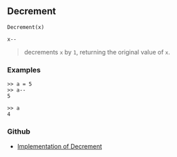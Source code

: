 ## Decrement

``` 
Decrement(x)

x--
``` 

> decrements `x` by `1`, returning the original value of `x`. 

### Examples
```   
>> a = 5   
>> a--   
5    
 
>> a    
4   
``` 
    

### Github

* [Implementation of Decrement](https://github.com/axkr/symja_android_library/blob/master/symja_android_library/matheclipse-core/src/main/java/org/matheclipse/core/builtin/Arithmetic.java#L1304) 
